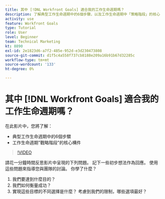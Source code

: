 ```yaml
---
title: 其中 [!DNL Workfront Goals] 適合我的工作生命週期嗎？
description: 了解典型工作生命週期中的6個步驟，以及工作生命週期中「策略階段」的核心組成部分。
activity: use
feature: Workfront Goals
type: Tutorial
role: User
level: Beginner
team: Technical Marketing
kt: 8890
exl-id: 2e1823d6-a7f2-485e-952d-e3d230473808
source-git-commit: d1f5c4a558f737cb8188e209a16b91b67d32285c
workflow-type: tm+mt
source-wordcount: '133'
ht-degree: 0%

---
```


# 其中 [!DNL Workfront Goals] 適合我的工作生命週期嗎？

在此影片中，您將了解：

* 典型工作生命週期中的6個步驟
* 工作生命週期&quot;戰略階段&quot;的核心構件

>[!VIDEO](https://video.tv.adobe.com/v/335184/?quality=12)

<!--
Your turn graphic
-->

請花一分鐘時間反思影片中呈現的下列問題。 記下一些初步想法作為回應。 使用這些問題來指導您與團隊的討論。 你學了什麼？

1. 我們要達到什麼目的？
1. 我們如何衡量成功？
1. 實現這些目標的不同選擇是什麼？ 考慮到我們的限制，哪些選項最好？
